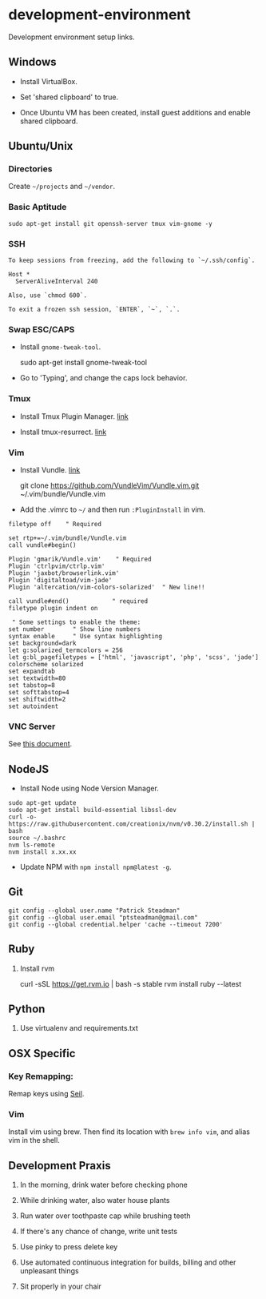 # development-environment
Development environment setup links.

## Windows

- Install VirtualBox.

- Set 'shared clipboard' to true.

- Once Ubuntu VM has been created, install guest additions and enable shared
  clipboard.

## Ubuntu/Unix

### Directories

Create `~/projects` and `~/vendor`.  

### Basic Aptitude

    sudo apt-get install git openssh-server tmux vim-gnome -y

### SSH


    To keep sessions from freezing, add the following to `~/.ssh/config`.
  
    Host *
      ServerAliveInterval 240

    Also, use `chmod 600`.

    To exit a frozen ssh session, `ENTER`, `~`, `.`.

### Swap ESC/CAPS

- Install `gnome-tweak-tool`.
    
    sudo apt-get install gnome-tweak-tool

- Go to 'Typing', and change the caps lock behavior.

### Tmux

- Install Tmux Plugin Manager.  [link](https://github.com/tmux-plugins/tpm)

- Install tmux-resurrect.  [link](https://github.com/tmux-plugins/tmux-resurrect)

### Vim

- Install Vundle. [link](https://github.com/VundleVim/Vundle.vim)

    git clone https://github.com/VundleVim/Vundle.vim.git ~/.vim/bundle/Vundle.vim

- Add the  .vimrc to `~/` and then run `:PluginInstall` in vim.

```
filetype off    " Required

set rtp+=~/.vim/bundle/Vundle.vim
call vundle#begin()

Plugin 'gmarik/Vundle.vim'    " Required
Plugin 'ctrlpvim/ctrlp.vim'
Plugin 'jaxbot/browserlink.vim'
Plugin 'digitaltoad/vim-jade'
Plugin 'altercation/vim-colors-solarized'  " New line!!

call vundle#end()            " required
filetype plugin indent on

 " Some settings to enable the theme:
set number        " Show line numbers
syntax enable     " Use syntax highlighting
set background=dark
let g:solarized_termcolors = 256
let g:bl_pagefiletypes = ['html', 'javascript', 'php', 'scss', 'jade']
colorscheme solarized
set expandtab
set textwidth=80
set tabstop=8
set softtabstop=4
set shiftwidth=2
set autoindent
```

### VNC Server 

See [this
document](https://www.digitalocean.com/community/tutorials/how-to-install-and-configure-vnc-on-ubuntu-14-04).

## NodeJS

- Install Node using Node Version Manager.

```
sudo apt-get update
sudo apt-get install build-essential libssl-dev
curl -o- https://raw.githubusercontent.com/creationix/nvm/v0.30.2/install.sh | bash
source ~/.bashrc
nvm ls-remote
nvm install x.xx.xx
```

- Update NPM with `npm install npm@latest -g`.

## Git

```
git config --global user.name "Patrick Steadman"
git config --global user.email "ptsteadman@gmail.com"
git config --global credential.helper 'cache --timeout 7200'
```

## Ruby

1. Install rvm

    curl -sSL https://get.rvm.io | bash -s stable
    rvm install ruby --latest

## Python

1. Use virtualenv and requirements.txt

## OSX Specific

### Key Remapping:

Remap keys using
[Seil](http://stackoverflow.com/questions/127591/using-caps-lock-as-esc-in-mac-os-x).

### Vim

Install vim using brew.  Then find its location with `brew info vim`, and alias
vim in the shell.

## Development Praxis

1. In the morning, drink water before checking phone

2. While drinking water, also water house plants 

3. Run water over toothpaste cap while brushing teeth

4. If there's any chance of change, write unit tests 

5. Use pinky to press delete key

6. Use automated continuous integration for builds, billing and other unpleasant
   things

7. Sit properly in your chair

